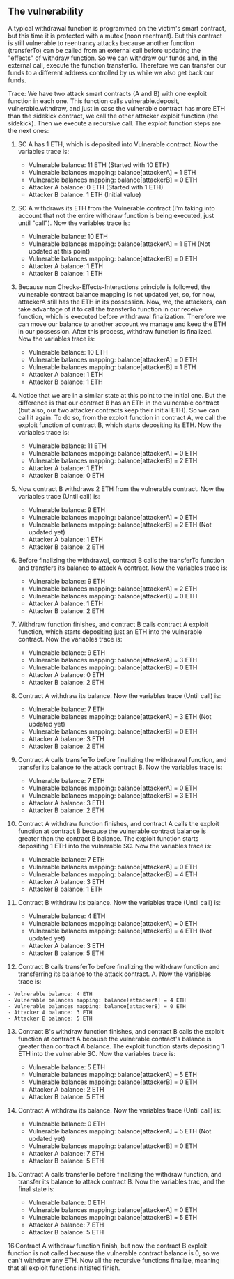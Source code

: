 ## The vulnerability
A typical withdrawal function is programmed on the victim's smart contract, but this time it is protected with a mutex (noon reentrant). But this contract is still vulnerable to reentrancy attacks because another function (transferTo) can be called from an external call before updating the "effects" of withdraw function. So we can withdraw our funds and, in the external call, execute the function transferTo. Therefore we can transfer our funds to a different address controlled by us while we also get back our funds.

Trace:
We have two attack smart contracts (A and B) with one exploit function in each one. This function calls vulnerable.deposit, vulnerable.withdraw, and just in case the vulnerable contract has more ETH than the sidekick contract, we call the other attacker exploit function (the sidekick). Then we execute a recursive call. The exploit function steps are the next ones:

1. SC A has 1 ETH, which is deposited into Vulnerable contract. Now the variables trace is:
    - Vulnerable balance: 11 ETH (Started with 10 ETH)
    - Vulnerable balances mapping: balance[attackerA] = 1 ETH
    - Vulnerable balances mapping: balance[attackerB] = 0 ETH
    - Attacker A balance: 0 ETH (Started with 1 ETH)
    - Attacker B balance: 1 ETH (Initial value)

2. SC A withdraws its ETH from the Vulnerable contract (I'm taking into account that not the entire withdraw function is being executed, just until "call"). Now the variables trace is:
    - Vulnerable balance: 10 ETH 
    - Vulnerable balances mapping: balance[attackerA] = 1 ETH (Not updated at this point)
    - Vulnerable balances mapping: balance[attackerB] = 0 ETH
    - Attacker A balance: 1 ETH 
    - Attacker B balance: 1 ETH 

3. Because non Checks-Effects-Interactions principle is followed, the vulnerable contract balance mapping is not updated yet, so, for now, attackerA still has the ETH in its possession. Now, we, the attackers, can take advantage of it to call the transferTo function in our receive function, which is executed before withdrawal finalization. Therefore we can move our balance to another account we manage and keep the ETH in our possession. After this process, withdraw function is finalized. Now the variables trace is:

    - Vulnerable balance: 10 ETH 
    - Vulnerable balances mapping: balance[attackerA] = 0 ETH 
    - Vulnerable balances mapping: balance[attackerB] = 1 ETH
    - Attacker A balance: 1 ETH 
    - Attacker B balance: 1 ETH 

4. Notice that we are in a similar state at this point to the initial one. But the difference is that our contract B has an ETH in the vulnerable contract (but also, our two attacker contracts keep their initial ETH). So we can call it again. To do so, from the exploit function in contract A, we call the exploit function of contract B, which starts depositing its ETH. Now the variables trace is:

    - Vulnerable balance: 11 ETH 
    - Vulnerable balances mapping: balance[attackerA] = 0 ETH 
    - Vulnerable balances mapping: balance[attackerB] = 2 ETH
    - Attacker A balance: 1 ETH 
    - Attacker B balance: 0 ETH 

5. Now contract B withdraws 2 ETH from the vulnerable contract. Now the variables trace (Until call) is:

    - Vulnerable balance: 9 ETH 
    - Vulnerable balances mapping: balance[attackerA] = 0 ETH 
    - Vulnerable balances mapping: balance[attackerB] = 2 ETH (Not updated yet)
    - Attacker A balance: 1 ETH 
    - Attacker B balance: 2 ETH 

6. Before finalizing the withdrawal, contract B calls the transferTo function and transfers its balance to attack A contract. Now the variables trace is:

    - Vulnerable balance: 9 ETH 
    - Vulnerable balances mapping: balance[attackerA] = 2 ETH 
    - Vulnerable balances mapping: balance[attackerB] = 0 ETH 
    - Attacker A balance: 1 ETH 
    - Attacker B balance: 2 ETH 

7. Withdraw function finishes, and contract B calls contract A exploit function, which starts depositing just an ETH into the vulnerable contract. Now the variables trace is:

    - Vulnerable balance: 9 ETH 
    - Vulnerable balances mapping: balance[attackerA] = 3 ETH 
    - Vulnerable balances mapping: balance[attackerB] = 0 ETH 
    - Attacker A balance: 0 ETH 
    - Attacker B balance: 2 ETH 

8. Contract A withdraw its balance. Now the variables trace (Until call) is:

    - Vulnerable balance: 7 ETH 
    - Vulnerable balances mapping: balance[attackerA] = 3 ETH (Not updated yet)
    - Vulnerable balances mapping: balance[attackerB] = 0 ETH 
    - Attacker A balance: 3 ETH 
    - Attacker B balance: 2 ETH 

9. Contract A calls transferTo before finalizing the withdrawal function, and transfer its balance to the attack contract B. Now the variables trace is:

    - Vulnerable balance: 7 ETH 
    - Vulnerable balances mapping: balance[attackerA] = 0 ETH
    - Vulnerable balances mapping: balance[attackerB] = 3 ETH 
    - Attacker A balance: 3 ETH 
    - Attacker B balance: 2 ETH 

10. Contract A withdraw function finishes, and contract A calls the exploit function at contract B because the vulnerable contract balance is greater than the contract B balance. The exploit function starts depositing 1 ETH into the vulnerable SC. Now the variables trace is:

    - Vulnerable balance: 7 ETH 
    - Vulnerable balances mapping: balance[attackerA] = 0 ETH
    - Vulnerable balances mapping: balance[attackerB] = 4 ETH 
    - Attacker A balance: 3 ETH 
    - Attacker B balance: 1 ETH 

11. Contract B withdraw its balance. Now the variables trace (Until call) is: 

    - Vulnerable balance: 4 ETH 
    - Vulnerable balances mapping: balance[attackerA] = 0 ETH
    - Vulnerable balances mapping: balance[attackerB] = 4 ETH (Not updated yet)
    - Attacker A balance: 3 ETH 
    - Attacker B balance: 5 ETH 

12.  Contract B calls transferTo before finalizing the withdraw function and transferring its balance to the attack contract. A. Now the variables trace is:

    - Vulnerable balance: 4 ETH 
    - Vulnerable balances mapping: balance[attackerA] = 4 ETH
    - Vulnerable balances mapping: balance[attackerB] = 0 ETH 
    - Attacker A balance: 3 ETH 
    - Attacker B balance: 5 ETH 

13. Contract B's withdraw function finishes, and contract B calls the exploit function at contract A because the vulnerable contract's balance is greater than contract A balance. The exploit function starts depositing 1 ETH into the vulnerable SC. Now the variables trace is:

    - Vulnerable balance: 5 ETH 
    - Vulnerable balances mapping: balance[attackerA] = 5 ETH
    - Vulnerable balances mapping: balance[attackerB] = 0 ETH 
    - Attacker A balance: 2 ETH 
    - Attacker B balance: 5 ETH 

14. Contract A withdraw its balance. Now the variables trace (Until call) is: 

    - Vulnerable balance: 0 ETH 
    - Vulnerable balances mapping: balance[attackerA] = 5 ETH (Not updated yet)
    - Vulnerable balances mapping: balance[attackerB] = 0 ETH 
    - Attacker A balance: 7 ETH 
    - Attacker B balance: 5 ETH 

15. Contract A calls transferTo before finalizing the withdraw function, and transfer its balance to attack contract B. Now the variables trac, and the final state is:
   
    - Vulnerable balance: 0 ETH 
    - Vulnerable balances mapping: balance[attackerA] = 0 ETH 
    - Vulnerable balances mapping: balance[attackerB] = 5 ETH 
    - Attacker A balance: 7 ETH 
    - Attacker B balance: 5 ETH 

16.Contract A withdraw function finish, but now the contract B exploit function is not called because the vulnerable contract balance is 0, so we can't withdraw any ETH. Now all the recursive functions finalize, meaning that all exploit functions initiated finish.